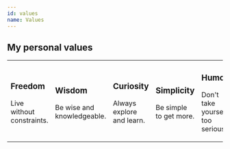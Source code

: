 ```yaml
---
id: values
name: Values
---
```


<section>

<h2><strong>My personal values</strong></h2>

<div class="values">
  <table>
    <tr>
      <td><h3><strong>Freedom</strong></h3>
        <p>Live without constraints.</p></td>
      <td><h3><strong>Wisdom</strong></h3>
        <p>Be wise and knowledgeable.</p></td>
      <td><h3><strong>Curiosity</strong></h3>
        <p>Always explore and learn.</p></td>
      <td><h3><strong>Simplicity</strong></h3>
        <p>Be simple to get more.</p></td>
      <td><h3><strong>Humor</strong></h3>
        <p>Don't take yourself too seriously.</p></td>
    </tr>
  </table>
</div>

</section>